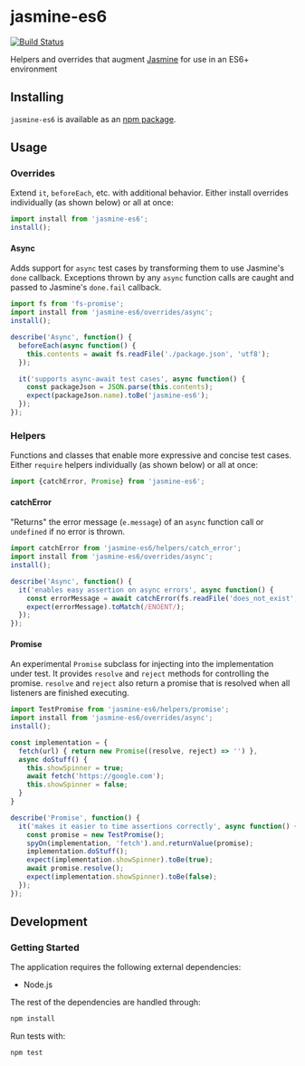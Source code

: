 # jasmine-es6
[![Build Status](https://travis-ci.org/vinsonchuong/jasmine-es6.svg?branch=master)](https://travis-ci.org/vinsonchuong/jasmine-es6)

Helpers and overrides that augment [Jasmine](http://jasmine.github.io) for use
in an ES6+ environment

## Installing
`jasmine-es6` is available as an
[npm package](https://www.npmjs.com/package/jasmine-es6).

## Usage

### Overrides
Extend `it`, `beforeEach`, etc. with additional behavior. Either install
overrides individually (as shown below) or all at once:

```js
import install from 'jasmine-es6';
install();
```

#### Async
Adds support for `async` test cases by transforming them to use Jasmine's
`done` callback. Exceptions thrown by any `async` function calls are caught
and passed to Jasmine's `done.fail` callback.

```js
import fs from 'fs-promise';
import install from 'jasmine-es6/overrides/async';
install();

describe('Async', function() {
  beforeEach(async function() {
    this.contents = await fs.readFile('./package.json', 'utf8');
  });

  it('supports async-await test cases', async function() {
    const packageJson = JSON.parse(this.contents);
    expect(packageJson.name).toBe('jasmine-es6');
  });
});
```

### Helpers
Functions and classes that enable more expressive and concise test cases.
Either `require` helpers individually (as shown below) or all at once:

```js
import {catchError, Promise} from 'jasmine-es6';
```

#### catchError
"Returns" the error message (`e.message`) of an `async` function call or
`undefined` if no error is thrown.

```js
import catchError from 'jasmine-es6/helpers/catch_error';
import install from 'jasmine-es6/overrides/async';
install();

describe('Async', function() {
  it('enables easy assertion on async errors', async function() {
    const errorMessage = await catchError(fs.readFile('does_not_exist', 'utf8'));
    expect(errorMessage).toMatch(/ENOENT/);
  });
});
```

#### Promise
An experimental  `Promise` subclass for injecting into the implementation
under test. It provides `resolve` and `reject` methods for controlling the
promise. `resolve` and `reject` also return a promise that is resolved when all
listeners are finished executing.

```js
import TestPromise from 'jasmine-es6/helpers/promise';
import install from 'jasmine-es6/overrides/async';
install();

const implementation = {
  fetch(url) { return new Promise((resolve, reject) => '') },
  async doStuff() {
    this.showSpinner = true;
    await fetch('https://google.com');
    this.showSpinner = false;
  }
}

describe('Promise', function() {
  it('makes it easier to time assertions correctly', async function() {
    const promise = new TestPromise();
    spyOn(implementation, 'fetch').and.returnValue(promise);
    implementation.doStuff();
    expect(implementation.showSpinner).toBe(true);
    await promise.resolve();
    expect(implementation.showSpinner).toBe(false);
  });
});
```

## Development
### Getting Started
The application requires the following external dependencies:
* Node.js

The rest of the dependencies are handled through:
```bash
npm install
```

Run tests with:
```bash
npm test
```
